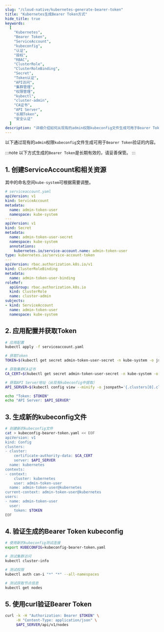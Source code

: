 ```yaml
---
slug: "/cloud-native/kubernetes-generate-bearer-token"
title: "Kubernetes生成Bearer Token方式"
hide_title: true
keywords:
  [
    "Kubernetes",
    "Bearer Token",
    "ServiceAccount",
    "kubeconfig",
    "认证",
    "授权",
    "RBAC",
    "ClusterRole",
    "ClusterRoleBinding",
    "Secret",
    "Token认证",
    "API访问",
    "集群管理",
    "权限管理",
    "kubectl",
    "cluster-admin",
    "CA证书",
    "API Server",
    "长期Token",
    "安全认证"
  ]
description: "详细介绍如何从现有的admin权限kubeconfig文件生成可用于Bearer Token验证的内容。包括创建ServiceAccount、绑定RBAC权限、提取Token、生成新kubeconfig文件等完整流程，以及使用curl和kubectl进行验证的方法。"
---
```


以下通过现有的`admin`权限`kubeconfig`文件生成可用于`Bearer Token`验证的内容。

:::note
以下方式生成的`Bearer Token`是长期有效的，请妥善保管。
:::

## 1. 创建ServiceAccount和相关资源

其中的命名空间`kube-system`可根据需要调整。

```yaml
# serviceaccount.yaml
apiVersion: v1
kind: ServiceAccount
metadata:
  name: admin-token-user
  namespace: kube-system
---
apiVersion: v1
kind: Secret
metadata:
  name: admin-token-user-secret
  namespace: kube-system
  annotations:
    kubernetes.io/service-account.name: admin-token-user
type: kubernetes.io/service-account-token
---
apiVersion: rbac.authorization.k8s.io/v1
kind: ClusterRoleBinding
metadata:
  name: admin-token-user-binding
roleRef:
  apiGroup: rbac.authorization.k8s.io
  kind: ClusterRole
  name: cluster-admin
subjects:
- kind: ServiceAccount
  name: admin-token-user
  namespace: kube-system
```

## 2. 应用配置并获取Token


```bash
# 应用配置
kubectl apply -f serviceaccount.yaml

# 获取Token
TOKEN=$(kubectl get secret admin-token-user-secret -n kube-system -o jsonpath='{.data.token}' | base64 -d)

# 获取集群CA证书
CA_CERT=$(kubectl get secret admin-token-user-secret -n kube-system -o jsonpath='{.data.ca\.crt}')

# 获取API Server地址（从现有kubeconfig中提取）
API_SERVER=$(kubectl config view --minify -o jsonpath='{.clusters[0].cluster.server}')

echo "Token: $TOKEN"
echo "API Server: $API_SERVER"
```

## 3. 生成新的kubeconfig文件

```bash
# 创建新的kubeconfig文件
cat > kubeconfig-bearer-token.yaml << EOF
apiVersion: v1
kind: Config
clusters:
- cluster:
    certificate-authority-data: $CA_CERT
    server: $API_SERVER
  name: kubernetes
contexts:
- context:
    cluster: kubernetes
    user: admin-token-user
  name: admin-token-user@kubernetes
current-context: admin-token-user@kubernetes
users:
- name: admin-token-user
  user:
    token: $TOKEN
EOF
```

## 4. 验证生成的Bearer Token kubeconfig

```bash
# 使用新的kubeconfig测试连接
export KUBECONFIG=kubeconfig-bearer-token.yaml

# 测试集群访问
kubectl cluster-info

# 测试权限
kubectl auth can-i "*" "*" --all-namespaces

# 测试获取节点信息
kubectl get nodes
```

## 5. 使用curl验证Bearer Token

```bash
curl -k -H "Authorization: Bearer $TOKEN" \
     -H "Content-Type: application/json" \
     $API_SERVER/api/v1/nodes
```



